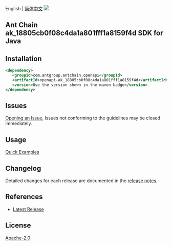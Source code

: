 English | [简体中文](README-CN.md)
![](https://aliyunsdk-pages.alicdn.com/icons/AlibabaCloud.svg)

## Ant Chain ak_18805cb0f08c4da1a801fff1a8159f4d SDK for Java

## Installation

```xml
<dependency>
   <groupId>com.antgroup.antchain.openapi</groupId>
   <artifactId>openapi-ak_18805cb0f08c4da1a801fff1a8159f4d</artifactId>
   <version>Use the version shown in the maven badge</version>
</dependency>
```

## Issues
[Opening an Issue](https://github.com/alipay/antchain-openapi-prod-sdk/issues/new), Issues not conforming to the guidelines may be closed immediately.

## Usage
[Quick Examples](https://github.com/alipay/antchain-openapi-prod-sdk/blob/master/docs/0-Examples-EN.md#quick-examples)

## Changelog
Detailed changes for each release are documented in the [release notes](./ChangeLog.txt).

## References
* [Latest Release](https://github.com/alipay/antchain-openapi-prod-sdk/)

## License
[Apache-2.0](http://www.apache.org/licenses/LICENSE-2.0)
